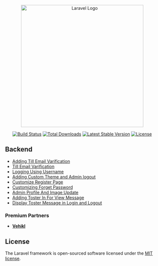 <p align="center"><a href="https://laravel.com" target="_blank"><img src="https://raw.githubusercontent.com/laravel/art/master/logo-lockup/5%20SVG/2%20CMYK/1%20Full%20Color/laravel-logolockup-cmyk-red.svg" width="400" alt="Laravel Logo"></a></p>

<p align="center">
<a href="https://github.com/laravel/framework/actions"><img src="https://github.com/laravel/framework/workflows/tests/badge.svg" alt="Build Status"></a>
<a href="https://packagist.org/packages/laravel/framework"><img src="https://img.shields.io/packagist/dt/laravel/framework" alt="Total Downloads"></a>
<a href="https://packagist.org/packages/laravel/framework"><img src="https://img.shields.io/packagist/v/laravel/framework" alt="Latest Stable Version"></a>
<a href="https://packagist.org/packages/laravel/framework"><img src="https://img.shields.io/packagist/l/laravel/framework" alt="License"></a>
</p>

## Backend
-   [Adding Till Email Varification](https://github.com/SrZitu/Inventory/commit/8dd1a137cb7c501afba42a88e5f1accc1d764d09)
-   [Till Email Varification](https://github.com/SrZitu/Inventory/commit/bbe1565cc37507c143884a40bee2cf4f774011e0)
-   [Logging Using Username](https://github.com/SrZitu/Inventory/commit/edb41b7d9d5f8bee90c32a5c670599cfdfe2c0e5)
-   [Adding Custom Theme and Admin logout](https://github.com/SrZitu/Inventory/commit/65575828b8d81abb6188d04562405893acaf536a)
-   [Customize Register Page](https://github.com/SrZitu/Inventory/commit/87c7456dc26dc9622aa42da6fabc0e2cf10c3ee7)
-   [Customizing Forget Password](https://github.com/SrZitu/Inventory/commit/3a5785b177e99567d66c9f914585a75eb0fa1ffa)
-   [Admin Profile And Image Update](https://github.com/SrZitu/Inventory/commit/c76ab3c2ee289dfa2b99dd6e992924b936d1c68e)
-   [Adding Toster In For View Message](https://github.com/SrZitu/Inventory/commit/f0df435d7bb7489ddad95731cae4a0bf75157ad9)
-   [Display Toster Message in Login and Logout](https://github.com/SrZitu/Inventory/commit/48d7394c0b60b38b5b21e1e174de30a39a6af4f4)


### Premium Partners

- **[Vehikl](https://vehikl.com/)**

## License

The Laravel framework is open-sourced software licensed under the [MIT license](https://opensource.org/licenses/MIT).
